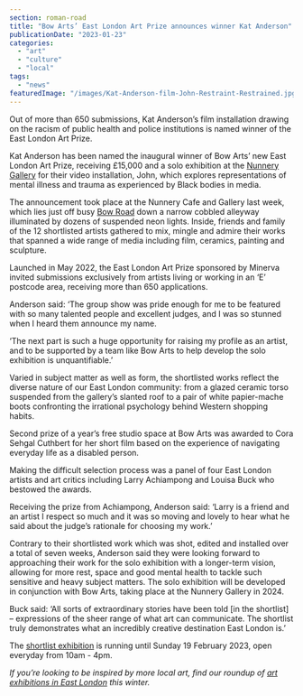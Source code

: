 ```yaml
---
section: roman-road
title: "Bow Arts’ East London Art Prize announces winner Kat Anderson"
publicationDate: "2023-01-23"
categories: 
  - "art"
  - "culture"
  - "local"
tags: 
  - "news"
featuredImage: "/images/Kat-Anderson-film-John-Restraint-Restrained.jpg"
---
```


Out of more than 650 submissions, Kat Anderson’s film installation drawing on the racism of public health and police institutions is named winner of the East London Art Prize.

Kat Anderson has been named the inaugural winner of Bow Arts’ new East London Art Prize, receiving £15,000 and a solo exhibition at the [Nunnery Gallery](https://romanroadlondon.com/nunnery-gallery-bow/) for their video installation, John, which explores representations of mental illness and trauma as experienced by Black bodies in media.

The announcement took place at the Nunnery Cafe and Gallery last week, which lies just off busy [Bow Road](https://romanroadlondon.com/bow-road-tube-station-history/) down a narrow cobbled alleyway illuminated by dozens of suspended neon lights. Inside, friends and family of the 12 shortlisted artists gathered to mix, mingle and admire their works that spanned a wide range of media including film, ceramics, painting and sculpture. 

Launched in May 2022, the East London Art Prize sponsored by Minerva invited submissions exclusively from artists living or working in an ‘E’ postcode area, receiving more than 650 applications. 

Anderson said: ‘The group show was pride enough for me to be featured with so many talented people and excellent judges, and I was so stunned when I heard them announce my name. 

‘The next part is such a huge opportunity for raising my profile as an artist, and to be supported by a team like Bow Arts to help develop the solo exhibition is unquantifiable.’ 

Varied in subject matter as well as form, the shortlisted works reflect the diverse nature of our East London community: from a glazed ceramic torso suspended from the gallery’s slanted roof to a pair of white papier-mache boots confronting the irrational psychology behind Western shopping habits.

Second prize of a year’s free studio space at Bow Arts was awarded to Cora Sehgal Cuthbert for her short film based on the experience of navigating everyday life as a disabled person. 

Making the difficult selection process was a panel of four East London artists and art critics including Larry Achiampong and Louisa Buck who bestowed the awards. 

Receiving the prize from Achiampong, Anderson said: ‘Larry is a friend and an artist I respect so much and it was so moving and lovely to hear what he said about the judge’s rationale for choosing my work.’

Contrary to their shortlisted work which was shot, edited and installed over a total of seven weeks, Anderson said they were looking forward to approaching their work for the solo exhibition with a longer-term vision, allowing for more rest, space and good mental health to tackle such sensitive and heavy subject matters. The solo exhibition will be developed in conjunction with Bow Arts, taking place at the Nunnery Gallery in 2024. 

Buck said: ‘All sorts of extraordinary stories have been told \[in the shortlist\] – expressions of the sheer range of what art can communicate. The shortlist truly demonstrates what an incredibly creative destination East London is.’

The [shortlist exhibition](https://romanroadlondon.com/events/bow-arts-east-london-art-prize-shortlist-exhibition/) is running until Sunday 19 February 2023, open everyday from 10am - 4pm. 

_If you’re looking to be inspired by more local art, find our roundup of_ [_art exhibitions in East London_](https://romanroadlondon.com/art-exhibitions-east-london/) _this winter._

